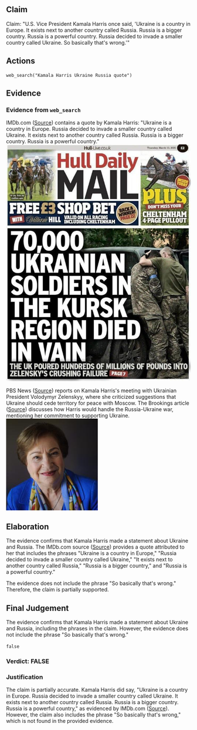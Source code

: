 ## Claim
Claim: "U.S. Vice President Kamala Harris once said, 'Ukraine is a country in Europe. It exists next to another country called Russia. Russia is a bigger country. Russia is a powerful country. Russia decided to invade a smaller country called Ukraine. So basically that's wrong.'"

## Actions
```
web_search("Kamala Harris Ukraine Russia quote")
```

## Evidence
### Evidence from `web_search`
IMDb.com ([Source](https://www.imdb.com/name/nm3668431/quotes/)) contains a quote by Kamala Harris: "Ukraine is a country in Europe. Russia decided to invade a smaller country called Ukraine. It exists next to another country called Russia. Russia is a bigger country. Russia is a powerful country." ![image 1](media/0.jpg)

PBS News ([Source](https://www.pbs.org/newshour/world/watch-harris-meets-with-ukraines-zelenskyy-as-russia-makes-nuclear-warning)) reports on Kamala Harris's meeting with Ukrainian President Volodymyr Zelenskyy, where she criticized suggestions that Ukraine should cede territory for peace with Moscow. The Brookings article ([Source](https://www.brookings.edu/articles/how-would-trump-and-harris-handle-the-russia-ukraine-war/)) discusses how Harris would handle the Russia-Ukraine war, mentioning her commitment to supporting Ukraine. ![image 2002](media/2025-08-07_19-31-1754595091-239131.jpg)


## Elaboration
The evidence confirms that Kamala Harris made a statement about Ukraine and Russia. The IMDb.com source ([Source](https://www.imdb.com/name/nm3668431/quotes/)) provides a quote attributed to her that includes the phrases "Ukraine is a country in Europe," "Russia decided to invade a smaller country called Ukraine," "It exists next to another country called Russia," "Russia is a bigger country," and "Russia is a powerful country."

The evidence does not include the phrase "So basically that's wrong." Therefore, the claim is partially supported.


## Final Judgement
The evidence confirms that Kamala Harris made a statement about Ukraine and Russia, including the phrases in the claim. However, the evidence does not include the phrase "So basically that's wrong."

`false`


### Verdict: FALSE

### Justification
The claim is partially accurate. Kamala Harris did say, "Ukraine is a country in Europe. Russia decided to invade a smaller country called Ukraine. It exists next to another country called Russia. Russia is a bigger country. Russia is a powerful country," as evidenced by IMDb.com ([Source](https://www.imdb.com/name/nm3668431/quotes/)). However, the claim also includes the phrase "So basically that's wrong," which is not found in the provided evidence.
